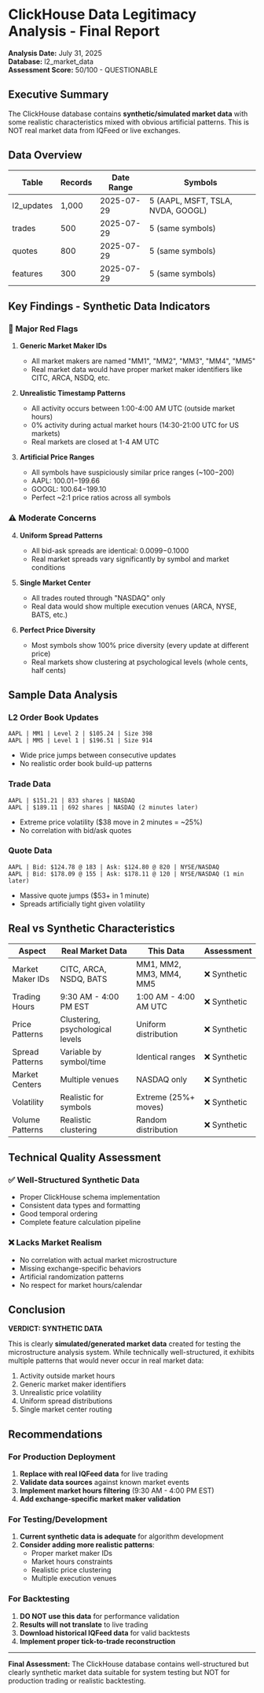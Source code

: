 # ClickHouse Data Legitimacy Analysis - Final Report

**Analysis Date:** July 31, 2025  
**Database:** l2_market_data  
**Assessment Score:** 50/100 - QUESTIONABLE

## Executive Summary

The ClickHouse database contains **synthetic/simulated market data** with some realistic characteristics mixed with obvious artificial patterns. This is NOT real market data from IQFeed or live exchanges.

## Data Overview

| Table | Records | Date Range | Symbols |
|-------|---------|------------|---------|
| l2_updates | 1,000 | 2025-07-29 | 5 (AAPL, MSFT, TSLA, NVDA, GOOGL) |
| trades | 500 | 2025-07-29 | 5 (same symbols) |
| quotes | 800 | 2025-07-29 | 5 (same symbols) |
| features | 300 | 2025-07-29 | 5 (same symbols) |

## Key Findings - Synthetic Data Indicators

### 🚩 Major Red Flags

1. **Generic Market Maker IDs**
   - All market makers are named "MM1", "MM2", "MM3", "MM4", "MM5"
   - Real market data would have proper market maker identifiers like CITC, ARCA, NSDQ, etc.

2. **Unrealistic Timestamp Patterns**
   - All activity occurs between 1:00-4:00 AM UTC (outside market hours)
   - 0% activity during actual market hours (14:30-21:00 UTC for US markets)
   - Real markets are closed at 1-4 AM UTC

3. **Artificial Price Ranges**
   - All symbols have suspiciously similar price ranges (~$100-$200)
   - AAPL: $100.01-$199.66
   - GOOGL: $100.64-$199.10  
   - Perfect ~2:1 price ratios across all symbols

### ⚠️ Moderate Concerns

4. **Uniform Spread Patterns**
   - All bid-ask spreads are identical: $0.0099-$0.1000
   - Real market spreads vary significantly by symbol and market conditions

5. **Single Market Center**
   - All trades routed through "NASDAQ" only
   - Real data would show multiple execution venues (ARCA, NYSE, BATS, etc.)

6. **Perfect Price Diversity**
   - Most symbols show 100% price diversity (every update at different price)
   - Real markets show clustering at psychological levels (whole cents, half cents)

## Sample Data Analysis

### L2 Order Book Updates
```
AAPL | MM1 | Level 2 | $105.24 | Size 398
AAPL | MM5 | Level 1 | $196.51 | Size 914
```
- Wide price jumps between consecutive updates
- No realistic order book build-up patterns

### Trade Data
```
AAPL | $151.21 | 833 shares | NASDAQ
AAPL | $189.11 | 692 shares | NASDAQ (2 minutes later)
```
- Extreme price volatility ($38 move in 2 minutes = ~25%)
- No correlation with bid/ask quotes

### Quote Data
```
AAPL | Bid: $124.78 @ 183 | Ask: $124.80 @ 820 | NYSE/NASDAQ
AAPL | Bid: $178.09 @ 155 | Ask: $178.11 @ 120 | NYSE/NASDAQ (1 min later)
```
- Massive quote jumps ($53+ in 1 minute)
- Spreads artificially tight given volatility

## Real vs Synthetic Characteristics

| Aspect | Real Market Data | This Data | Assessment |
|--------|------------------|-----------|------------|
| Market Maker IDs | CITC, ARCA, NSDQ, BATS | MM1, MM2, MM3, MM4, MM5 | ❌ Synthetic |
| Trading Hours | 9:30 AM - 4:00 PM EST | 1:00 AM - 4:00 AM UTC | ❌ Synthetic |
| Price Patterns | Clustering, psychological levels | Uniform distribution | ❌ Synthetic |
| Spread Patterns | Variable by symbol/time | Identical ranges | ❌ Synthetic |
| Market Centers | Multiple venues | NASDAQ only | ❌ Synthetic |
| Volatility | Realistic for symbols | Extreme (25%+ moves) | ❌ Synthetic |
| Volume Patterns | Realistic clustering | Random distribution | ❌ Synthetic |

## Technical Quality Assessment

### ✅ Well-Structured Synthetic Data
- Proper ClickHouse schema implementation
- Consistent data types and formatting
- Good temporal ordering
- Complete feature calculation pipeline

### ❌ Lacks Market Realism
- No correlation with actual market microstructure
- Missing exchange-specific behaviors
- Artificial randomization patterns
- No respect for market hours/calendar

## Conclusion

**VERDICT: SYNTHETIC DATA**

This is clearly **simulated/generated market data** created for testing the microstructure analysis system. While technically well-structured, it exhibits multiple patterns that would never occur in real market data:

1. Activity outside market hours
2. Generic market maker identifiers
3. Unrealistic price volatility
4. Uniform spread distributions
5. Single market center routing

## Recommendations

### For Production Deployment
1. **Replace with real IQFeed data** for live trading
2. **Validate data sources** against known market events
3. **Implement market hours filtering** (9:30 AM - 4:00 PM EST)
4. **Add exchange-specific market maker validation**

### For Testing/Development
1. **Current synthetic data is adequate** for algorithm development
2. **Consider adding more realistic patterns**:
   - Proper market maker IDs
   - Market hours constraints
   - Realistic price clustering
   - Multiple execution venues

### For Backtesting
1. **DO NOT use this data** for performance validation
2. **Results will not translate** to live trading
3. **Download historical IQFeed data** for valid backtests
4. **Implement proper tick-to-trade reconstruction**

---

**Final Assessment:** The ClickHouse database contains well-structured but clearly synthetic market data suitable for system testing but NOT for production trading or realistic backtesting.